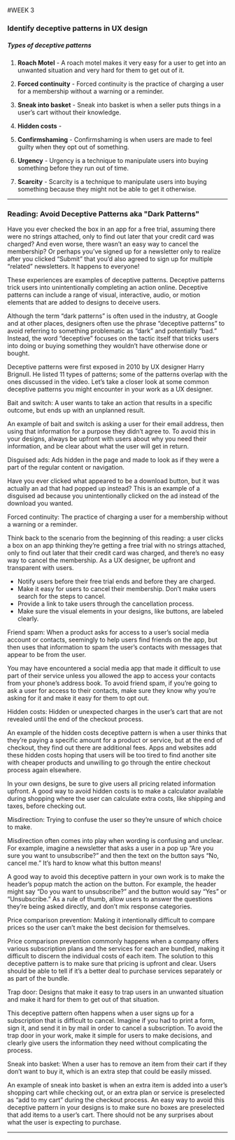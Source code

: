 #WEEK 3



### Identify deceptive patterns in UX design

##### Types of deceptive patterns 
1. **Roach Motel** - A roach motel makes it very easy for a user to get into an unwanted situation and very hard for them to get out of it.

2. **Forced continuity** - Forced continuity is the practice of charging a user for a membership without a warning or a reminder.

3. **Sneak into basket** - Sneak into basket is when a seller puts things in a user’s cart without their knowledge.

4. **Hidden costs** - 

5. **Confirmshaming** - Confirmshaming is when users are made to feel guilty when they opt out of something.

6. **Urgency** - Urgency is a technique to manipulate users into buying something before they run out of time.

7. **Scarcity** - Scarcity is a technique to manipulate users into buying something because they might not be able to get it otherwise.

---

### Reading: Avoid Deceptive Patterns aka "Dark Patterns" 

Have you ever checked the box in an app for a free trial, assuming there were no strings attached, only to find out later that your credit card was charged? And even worse, there wasn’t an easy way to cancel the membership? Or perhaps you’ve signed up for a newsletter only to realize after you clicked “Submit” that you’d also agreed to sign up for multiple “related” newsletters. It happens to everyone! 

These experiences are examples of deceptive patterns. Deceptive patterns trick users into unintentionally completing an action online. Deceptive patterns can include a range of visual, interactive, audio, or motion elements that are added to designs to deceive users.

Although the term “dark patterns” is often used in the industry, at Google and at other places, designers often use the phrase “deceptive patterns” to avoid referring to something problematic as “dark” and potentially “bad.” Instead, the word “deceptive” focuses on the tactic itself that tricks users into doing or buying something they wouldn’t have otherwise done or bought. 

Deceptive patterns were first exposed in 2010 by UX designer Harry Brignull. He listed 11 types of patterns; some of the patterns overlap with the ones discussed in the video. Let’s take a closer look at some common deceptive patterns you might encounter in your work as a UX designer. 

Bait and switch: A user wants to take an action that results in a specific outcome, but ends up with an unplanned result.

An example of bait and switch is asking a user for their email address, then using that information for a purpose they didn’t agree to. To avoid this in your designs, always be upfront with users about why you need their information, and be clear about what the user will get in return.

Disguised ads: Ads hidden in the page and made to look as if they were a part of the regular content or navigation.

Have you ever clicked what appeared to be a download button, but it was actually an ad that had popped up instead? This is an example of a disguised ad because you unintentionally clicked on the ad instead of the download you wanted.

Forced continuity: The practice of charging a user for a membership without a warning or a reminder.

Think back to the scenario from the beginning of this reading: a user clicks a box on an app thinking they’re getting a free trial with no strings attached, only to find out later that their credit card was charged, and there’s no easy way to cancel the membership. As a UX designer, be upfront and transparent with users. 

- Notify users before their free trial ends and before they are charged. 
- Make it easy for users to cancel their membership. Don’t make users search for the steps to cancel.
- Provide a link to take users through the cancellation process. 
- Make sure the visual elements in your designs, like buttons, are labeled clearly.

Friend spam: When a product asks for access to a user’s social media account or contacts, seemingly to help users find friends on the app, but then uses that information to spam the user’s contacts with messages that appear to be from the user.

You may have encountered a social media app that made it difficult to use part of their service unless you allowed the app to access your contacts from your phone’s address book. To avoid friend spam, if you’re going to ask a user for access to their contacts, make sure they know why you’re asking for it and make it easy for them to opt out. 

Hidden costs: Hidden or unexpected charges in the user’s cart that are not revealed until the end of the checkout process. 

An example of the hidden costs deceptive pattern is when a user thinks that they’re paying a specific amount for a product or service, but at the end of checkout, they find out there are additional fees. Apps and websites add these hidden costs hoping that users will be too tired to find another site with cheaper products and unwilling to go through the entire checkout process again elsewhere. 

In your own designs, be sure to give users all pricing related information upfront. A good way to avoid hidden costs is to make a calculator available during shopping where the user can calculate extra costs, like shipping and taxes, before checking out. 

Misdirection: Trying to confuse the user so they’re unsure of which choice to make.

Misdirection often comes into play when wording is confusing and unclear. For example, imagine a newsletter that asks a user in a pop up “Are you sure you want to unsubscribe?” and then the text on the button says “No, cancel me.” It’s hard to know what this button means! 

A good way to avoid this deceptive pattern in your own work is to make the header’s popup match the action on the button. For example, the header might say “Do you want to unsubscribe?” and the button would say “Yes” or “Unsubscribe.” As a rule of thumb, allow users to answer the questions they’re being asked directly, and don’t mix response categories. 

Price comparison prevention: Making it intentionally difficult to compare prices so the user can’t make the best decision for themselves.

Price comparison prevention commonly happens when a company offers various subscription plans and the services for each are bundled, making it difficult to discern the individual costs of each item. The solution to this deceptive pattern is to make sure that pricing is upfront and clear. Users should be able to tell if it’s a better deal to purchase services separately or as part of the bundle. 

Trap door: Designs that make it easy to trap users in an unwanted situation and make it hard for them to get out of that situation. 

This deceptive pattern often happens when a user signs up for a subscription that is difficult to cancel. Imagine if you had to print a form, sign it, and send it in by mail in order to cancel a subscription. To avoid the trap door in your work, make it simple for users to make decisions, and clearly give users the information they need without complicating the process.

Sneak into basket: When a user has to remove an item from their cart if they don’t want to buy it, which is an extra step that could be easily missed.

An example of sneak into basket is when an extra item is added into a user’s shopping cart while checking out, or an extra plan or service is preselected as “add to my cart” during the checkout process. An easy way to avoid this deceptive pattern in your designs is to make sure no boxes are preselected that add items to a user’s cart. There should not be any surprises about what the user is expecting to purchase. 

---



